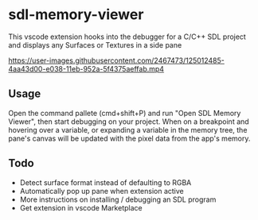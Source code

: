 # sdl-memory-viewer
This vscode extension hooks into the debugger for a C/C++ SDL project and displays any Surfaces or Textures in a side pane

https://user-images.githubusercontent.com/2467473/125012485-4aa43d00-e038-11eb-952a-5f4375aeffab.mp4

## Usage
Open the command pallete (cmd+shift+P) and run "Open SDL Memory Viewer", then start debugging on your project.
When on a breakpoint and hovering over a variable, or expanding a variable in the memory tree, the pane's canvas will be updated with the pixel data from the app's memory.

## Todo
- Detect surface format instead of defaulting to RGBA
- Automatically pop up pane when extension active
- More instructions on installing / debugging an SDL program
- Get extension in vscode Marketplace


